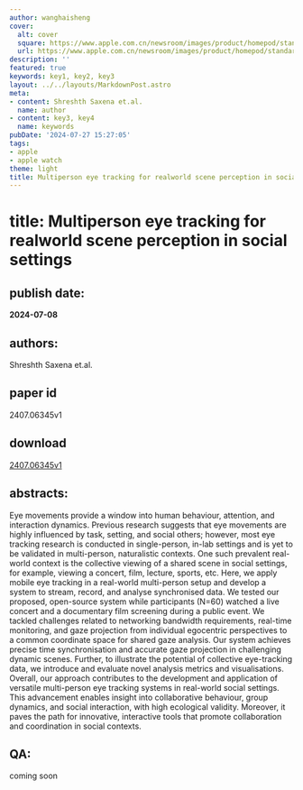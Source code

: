 ```yaml
---
author: wanghaisheng
cover:
  alt: cover
  square: https://www.apple.com.cn/newsroom/images/product/homepod/standard/Apple-HomePod-hero-230118_big.jpg.large_2x.jpg
  url: https://www.apple.com.cn/newsroom/images/product/homepod/standard/Apple-HomePod-hero-230118_big.jpg.large_2x.jpg
description: ''
featured: true
keywords: key1, key2, key3
layout: ../../layouts/MarkdownPost.astro
meta:
- content: Shreshth Saxena et.al.
  name: author
- content: key3, key4
  name: keywords
pubDate: '2024-07-27 15:27:05'
tags:
- apple
- apple watch
theme: light
title: Multiperson eye tracking for realworld scene perception in social settings
---
```


# title: Multiperson eye tracking for realworld scene perception in social settings 
## publish date: 
**2024-07-08** 
## authors: 
  Shreshth Saxena et.al. 
## paper id
2407.06345v1
## download
[2407.06345v1](http://arxiv.org/abs/2407.06345v1)
## abstracts:
Eye movements provide a window into human behaviour, attention, and interaction dynamics. Previous research suggests that eye movements are highly influenced by task, setting, and social others; however, most eye tracking research is conducted in single-person, in-lab settings and is yet to be validated in multi-person, naturalistic contexts. One such prevalent real-world context is the collective viewing of a shared scene in social settings, for example, viewing a concert, film, lecture, sports, etc. Here, we apply mobile eye tracking in a real-world multi-person setup and develop a system to stream, record, and analyse synchronised data. We tested our proposed, open-source system while participants (N=60) watched a live concert and a documentary film screening during a public event. We tackled challenges related to networking bandwidth requirements, real-time monitoring, and gaze projection from individual egocentric perspectives to a common coordinate space for shared gaze analysis. Our system achieves precise time synchronisation and accurate gaze projection in challenging dynamic scenes. Further, to illustrate the potential of collective eye-tracking data, we introduce and evaluate novel analysis metrics and visualisations. Overall, our approach contributes to the development and application of versatile multi-person eye tracking systems in real-world social settings. This advancement enables insight into collaborative behaviour, group dynamics, and social interaction, with high ecological validity. Moreover, it paves the path for innovative, interactive tools that promote collaboration and coordination in social contexts.
## QA:
coming soon
